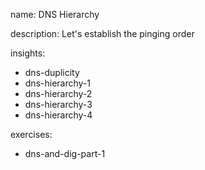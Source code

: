 name: DNS Hierarchy

description: Let's establish the pinging order

insights:
  - dns-duplicity
  - dns-hierarchy-1
  - dns-hierarchy-2
  - dns-hierarchy-3
  - dns-hierarchy-4

exercises:
  - dns-and-dig-part-1
